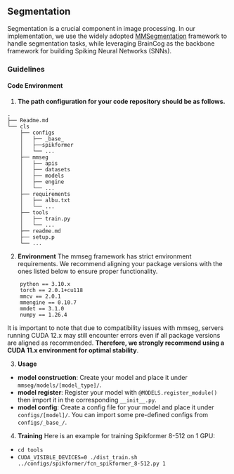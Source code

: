 ## Segmentation

Segmentation is a crucial component in image processing. In our implementation, we use the widely adopted [MMSegmentation](https://github.com/open-mmlab/mmsegmentation) 
framework to handle segmentation tasks, while leveraging BrainCog as the backbone framework for building Spiking Neural Networks (SNNs).

### Guidelines
#### Code Environment
1. **The path configuration for your code repository should be as follows.**
```angular2html
.
├── Readme.md
└── cls
    ├── configs
    │   ├── _base_
    │   ├──spikformer
    │   └── ...
    ├── mmseg
    │   ├── apis
    │   ├── datasets
    │   ├── models
    │   ├── engine
    │   └── ...
    ├── requirements
    │   ├── albu.txt
    │   └── ...
    ├── tools
    │   ├── train.py
    │   └── ...
    ├── readme.md
    ├── setup.p
    └── ...
```

2. **Environment**
The mmseg framework has strict environment requirements. We recommend aligning your package versions with the ones listed
below to ensure proper functionality.
```angular2html
    python == 3.10.x
    torch == 2.0.1+cu118
    mmcv == 2.0.1
    mmengine == 0.10.7
    mmdet == 3.1.0
    numpy == 1.26.4
```
It is important to note that due to compatibility issues with mmseg, servers running CUDA 12.x may still encounter errors 
even if all package versions are aligned as recommended. **Therefore, we strongly recommend using a CUDA 11.x environment for optimal stability**.

3. **Usage**
- **model construction**: Create your model and place it under ```mmseg/models/[model_type]/```.
- **model register**: Register your model with ```@MODELS.register_module()``` then import it in the corresponding ```__init__.py```.
- **model config**: Create a config file for your model and place it under ```configs/[model]/```. You can import some pre-defined configs from ```configs/_base_/```.

4. **Training**
Here is an example for training Spikformer 8-512 on 1 GPU:
- `cd tools`
- `CUDA_VISIBLE_DEVICES=0 ./dist_train.sh ../configs/spikformer/fcn_spikformer_8-512.py 1`